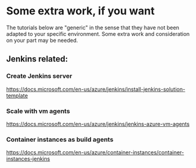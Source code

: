 # Some extra work, if you want
The tutorials below are "generic" in the sense that they have not been adapted to your specific environment. Some extra work and consideration on your part may be needed.

## Jenkins related:

### Create Jenkins server
https://docs.microsoft.com/en-us/azure/jenkins/install-jenkins-solution-template

### Scale with vm agents
https://docs.microsoft.com/en-us/azure/jenkins/jenkins-azure-vm-agents

### Container instances as build agents
https://docs.microsoft.com/en-us/azure/container-instances/container-instances-jenkins
